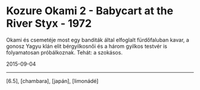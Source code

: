 # Kozure Okami 2 - Babycart at the River Styx - 1972

Okami és csemetéje most egy banditák által elfoglalt fürdőfaluban kavar, a gonosz Yagyu klán elit bérgyilkosnői és a három gyilkos testvér is folyamatosan próbálkoznak. Tehát: a szokásos.

2015-09-04 

----

[6.5], [chambara], [japán], [limonádé]